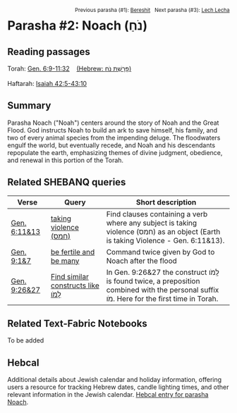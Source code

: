 <span style="float: right;"><sup>Previous parasha (#1): <a href="../01%20-%20Bereshit/README.md#start">Bereshit</a> &nbsp;&nbsp;Next parasha (#3): <a href="../03%20-%20Lech%20Lecha/README.md#start">Lech Lecha</a></sup></span>
# Parasha #2: Noach (נֹחַ) <a name="start"></a> 

## Reading passages

Torah: [Gen. 6:9-11:32](https://www.stepbible.org/?q=version=NASB2020|reference=Gen.6:9-11:32&options=HNVUG) &nbsp;&nbsp; [(Hebrew: פָּרָשַׁת נֹח)](https://tikkun.io/#/p/noach)<br><br>
Haftarah: [Isaiah 42:5-43:10](https://www.stepbible.org/?q=version=NASB2020|reference=Isa.54:1-55:5&options=HNVUG)


## Summary

Parasha Noach ("Noah") centers around the story of Noah and the Great Flood. God instructs Noah to build an ark to save himself, his family, and two of every animal species from the impending deluge. The floodwaters engulf the world, but eventually recede, and Noah and his descendants repopulate the earth, emphasizing themes of divine judgment, obedience, and renewal in this portion of the Torah.

## Related SHEBANQ queries

Verse | Query | Short description
--- | --- | ---
[Gen. 6:11&13](https://www.stepbible.org/?q=version=NASB2020\|reference=Gen.6:11,13&options=HNVUG) | [taking violence (חמס)](https://shebanq.ancient-data.org/hebrew/text?iid=5616&version=2021&page=1&mr=r&qw=q) | Find clauses containing a verb where any subject is taking violence (חמס) as an object (Earth is taking Violence - Gen. 6:11&13).
[Gen. 9:1&7](https://www.stepbible.org/?q=version=NASB2020\|reference=Gen.9:1,7&options=HNVUG) | [be fertile and be many](https://shebanq.ancient-data.org/hebrew/text?iid=6286&version=2021&page=1&mr=r&qw=q) | Command twice given by God to Noach after the flood
[Gen. 9:26&27](https://www.stepbible.org/?q=version=NASB2020\|reference=Gen.9:26,27&options=HNVUG)  | [Find similar constructs like לָֽמֹו](https://shebanq.ancient-data.org/hebrew/text?iid=5529&version=2021&page=1&mr=r&qw=q) | In Gen. 9:26&27 the construct לָֽמֹו is found twice, a preposition combined with the personal suffix מֹו. Here for the first time in Torah.

## Related Text-Fabric Notebooks

To be added

## Hebcal

Additional details about Jewish calendar and holiday information, offering users a resource for tracking Hebrew dates, candle lighting times, and other relevant information in the Jewish calendar. [Hebcal entry for parasha Noach](https://www.hebcal.com/sedrot/noach).

